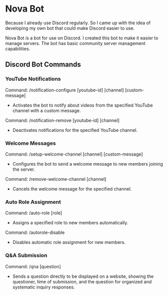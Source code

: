 # Nova Bot

Because I already use Discord regularly. So I came up with the idea of developing my own bot that could make Discord easier to use.

Nova Bot is a bot for use on Discord. I created this bot to make it easier to manage servers. The bot has basic community server management capabilities.

## Discord Bot Commands

### YouTube Notifications

Command: /notification-configure [youtube-id] [channel] [custom-message]
 - Activates the bot to notify about videos from the specified YouTube channel with a custom message.

Command: /notification-remove [youtube-id] [channel]
 - Deactivates notifications for the specified YouTube channel.

### Welcome Messages

Command: /setup-welcome-channel [channel] [custom-message]
 - Configures the bot to send a welcome message to new members joining the server.

Command: /remove-welcome-channel [channel]
 - Cancels the welcome message for the specified channel.

### Auto Role Assignment

Command: /auto-role [role]
 - Assigns a specified role to new members automatically.

Command: /autorole-disable
 - Disables automatic role assignment for new members.

### Q&A Submission

Command: /qna [question]
 - Sends a question directly to be displayed on a website, showing the questioner, time of submission, and the question for organized and systematic inquiry responses.
